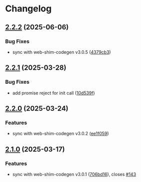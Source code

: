 # Changelog

## [2.2.2](https://github.com/OneSignal/onesignal-ngx/compare/2.2.1...2.2.2) (2025-06-06)

### Bug Fixes

* sync with web-shim-codegen v3.0.5 ([4379cb3](https://github.com/OneSignal/onesignal-ngx/commit/4379cb3926a7371fdfa211a7cfc9b20ced841103))

## [2.2.1](https://github.com/OneSignal/onesignal-ngx/compare/2.2.0...2.2.1) (2025-03-28)

### Bug Fixes

* add promise reject for init call ([10d539f](https://github.com/OneSignal/onesignal-ngx/commit/10d539f0742ed45e6dea01fa728421c61c1bf6c8))

## [2.2.0](https://github.com/OneSignal/onesignal-ngx/compare/2.1.0...2.2.0) (2025-03-24)

### Features

* sync with web-shim-codegen v3.0.2 ([ee1f059](https://github.com/OneSignal/onesignal-ngx/commit/ee1f059db2ed496d182ff0d74444c29a30d4b94c))

## [2.1.0](https://github.com/OneSignal/onesignal-ngx/compare/2.0.1...2.1.0) (2025-03-17)

### Features

* sync with web-shim-codegen v3.0.1 ([706bd16](https://github.com/OneSignal/onesignal-ngx/commit/706bd169679538b5631bc09405091d4a76346e4f)), closes [#143](https://github.com/OneSignal/onesignal-ngx/issues/143)
